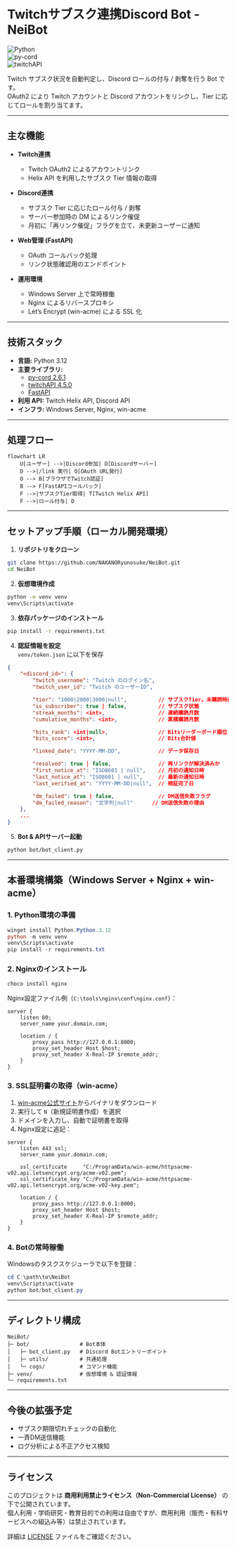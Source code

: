 # Twitchサブスク連携Discord Bot - NeiBot

![Python](https://img.shields.io/badge/Python-3.12-blue)  
![py-cord](https://img.shields.io/badge/py--cord-2.6.1-green)  
![twitchAPI](https://img.shields.io/badge/twitchAPI-4.5.0-purple)  

Twitch サブスク状況を自動判定し、Discord ロールの付与 / 剥奪を行う Bot です。  
OAuth2 により Twitch アカウントと Discord アカウントをリンクし、Tier に応じてロールを割り当てます。  

---

## 主な機能

- **Twitch連携**
  - Twitch OAuth2 によるアカウントリンク  
  - Helix API を利用したサブスク Tier 情報の取得  

- **Discord連携**
  - サブスク Tier に応じたロール付与 / 剥奪  
  - サーバー参加時の DM によるリンク催促  
  - 月初に「再リンク催促」フラグを立て、未更新ユーザーに通知  

- **Web管理 (FastAPI)**
  - OAuth コールバック処理  
  - リンク状態確認用のエンドポイント  

- **運用環境**
  - Windows Server 上で常時稼働  
  - Nginx によるリバースプロキシ  
  - Let’s Encrypt (win-acme) による SSL 化  

---

## 技術スタック

- **言語:** Python 3.12  
- **主要ライブラリ:**  
  - [py-cord 2.6.1](https://github.com/Pycord-Development/pycord)  
  - [twitchAPI 4.5.0](https://github.com/Teekeks/pyTwitchAPI)  
  - [FastAPI](https://fastapi.tiangolo.com/)  
- **利用 API:** Twitch Helix API, Discord API  
- **インフラ:** Windows Server, Nginx, win-acme  

---

## 処理フロー

```mermaid
flowchart LR
    U[ユーザー] -->|Discord参加| D[Discordサーバー]
    D -->|/link 実行| O[OAuth URL発行]
    O --> B[ブラウザでTwitch認証]
    B --> F[FastAPIコールバック]
    F -->|サブスクTier取得| T[Twitch Helix API]
    F -->|ロール付与| D
```

---

## セットアップ手順（ローカル開発環境）

1. **リポジトリをクローン**
```bash
git clone https://github.com/NAKANORyunosuke/NeiBot.git
cd NeiBot
```

2. **仮想環境作成**
```bash
python -m venv venv
venv\Scripts\activate
```

3. **依存パッケージのインストール**
```bash
pip install -r requirements.txt
```

4. **認証情報を設定**  
   `venv/token.json` に以下を保存
```json
{
    "<discord_id>": {
        "twitch_username": "Twitch のログイン名",
        "twitch_user_id": "Twitch のユーザーID",

        "tier": "1000|2000|3000|null",          // サブスクTier。未購読時は null
        "is_subscriber": true | false,          // サブスク状態
        "streak_months": <int>,                 // 連続購読月数
        "cumulative_months": <int>,             // 累積購読月数

        "bits_rank": <int|null>,                // Bitsリーダーボード順位
        "bits_score": <int>,                    // Bits合計値

        "linked_date": "YYYY-MM-DD",            // データ保存日

        "resolved": true | false,               // 再リンクが解決済みか
        "first_notice_at": "ISO8601 | null",    // 月初の通知日時
        "last_notice_at": "ISO8601 | null",     // 最新の通知日時
        "last_verified_at": "YYYY-MM-DD|null",  // 検証完了日

        "dm_failed": true | false,              // DM送信失敗フラグ
        "dm_failed_reason": "文字列|null"      // DM送信失敗の理由
    },
    ...
}
```

5. **Bot & APIサーバー起動**
```bash
python bot/bot_client.py
```

---

## 本番環境構築（Windows Server + Nginx + win-acme）

### 1. Python環境の準備
```powershell
winget install Python.Python.3.12
python -m venv venv
venv\Scripts\activate
pip install -r requirements.txt
```

### 2. Nginxのインストール
```powershell
choco install nginx
```
Nginx設定ファイル例（`C:\tools\nginx\conf\nginx.conf`）：
```nginx
server {
    listen 80;
    server_name your.domain.com;

    location / {
        proxy_pass http://127.0.0.1:8000;
        proxy_set_header Host $host;
        proxy_set_header X-Real-IP $remote_addr;
    }
}
```

### 3. SSL証明書の取得（win-acme）
1. [win-acme公式サイト](https://www.win-acme.com/)からバイナリをダウンロード  
2. 実行して `N`（新規証明書作成）を選択  
3. ドメインを入力し、自動で証明書を取得  
4. Nginx設定に追記：
```nginx
server {
    listen 443 ssl;
    server_name your.domain.com;

    ssl_certificate     "C:/ProgramData/win-acme/httpsacme-v02.api.letsencrypt.org/acme-v02.pem";
    ssl_certificate_key "C:/ProgramData/win-acme/httpsacme-v02.api.letsencrypt.org/acme-v02-key.pem";

    location / {
        proxy_pass http://127.0.0.1:8000;
        proxy_set_header Host $host;
        proxy_set_header X-Real-IP $remote_addr;
    }
}
```

### 4. Botの常時稼働
Windowsのタスクスケジューラで以下を登録：
```powershell
cd C:\path\to\NeiBot
venv\Scripts\activate
python bot/bot_client.py
```

---

## ディレクトリ構成

```
NeiBot/
├─ bot/                # Bot本体
│   ├─ bot_client.py   # Discord Botエントリーポイント
│   ├─ utils/          # 共通処理
│   └─ cogs/           # コマンド機能
├─ venv/               # 仮想環境 & 認証情報
└─ requirements.txt
```

---

## 今後の拡張予定
- サブスク期限切れチェックの自動化  
- 一斉DM送信機能  
- ログ分析による不正アクセス検知  

---

## ライセンス

このプロジェクトは **商用利用禁止ライセンス（Non-Commercial License）** の下で公開されています。  
個人利用・学術研究・教育目的での利用は自由ですが、商用利用（販売・有料サービスへの組込み等）は禁止されています。  

詳細は [LICENSE](./LICENSE) ファイルをご確認ください。
